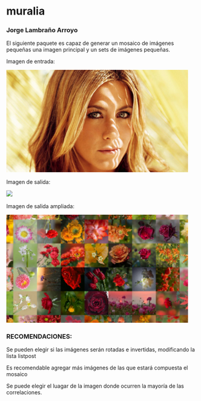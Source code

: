 # muralia

### Jorge Lambraño Arroyo

El siguiente paquete es capaz de generar un mosaico de imágenes pequeñas una imagen principal y un sets de imágenes pequeñas.

Imagen de entrada: 

<img src="main_images/jennifer.jpg" width=480>

Imagen de salida: 

<img src="main_images/mosaic_output.png" width=480>

Imagen de salida ampliada: 

<img src="main_images/output_flowers.png" width=480>

### RECOMENDACIONES:

Se pueden elegir si las imágenes serán rotadas e invertidas, modificando la lista listpost

Es recomendable agregar más imágenes de las que estará compuesta el mosaico

Se puede elegir el luagar de la imagen donde ocurren la mayoría de las correlaciones.

